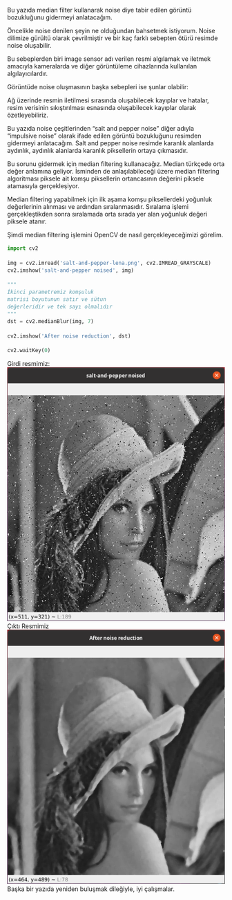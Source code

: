 Bu yazıda median filter kullanarak noise diye tabir edilen görüntü bozukluğunu gidermeyi anlatacağım.

Öncelikle noise denilen şeyin ne olduğundan bahsetmek istiyorum. Noise dilimize gürültü olarak çevrilmiştir ve bir kaç farklı sebepten ötürü resimde noise oluşabilir.

Bu sebeplerden biri image sensor adı verilen resmi algılamak ve iletmek amacıyla kameralarda ve diğer görüntüleme cihazlarında kullanılan algılayıcılardır.

Görüntüde noise oluşmasının başka sebepleri ise şunlar olabilir:

Ağ üzerinde resmin iletilmesi sırasında oluşabilecek kayıplar ve hatalar, resim verisinin sıkıştırılması esnasında oluşabilecek kayıplar olarak özetleyebiliriz.

Bu yazıda noise çeşitlerinden “salt and pepper noise” diğer adıyla “impulsive noise” olarak ifade edilen görüntü bozukluğunu resimden gidermeyi anlatacağım. Salt and pepper noise resimde karanlık alanlarda aydınlık, aydınlık alanlarda karanlık piksellerin ortaya çıkmasıdır.

Bu sorunu gidermek için median filtering kullanacağız. Median türkçede orta değer anlamına geliyor. İsminden de anlaşılabileceği üzere median filtering algoritması piksele ait komşu piksellerin ortancasının değerini piksele atamasıyla gerçekleşiyor.

Median filtering yapabilmek için ilk aşama komşu piksellerdeki yoğunluk değerlerinin alınması ve ardından sıralanmasıdır. Sıralama işlemi gerçekleştikden sonra sıralamada orta sırada yer alan yoğunluk değeri piksele atanır.

Şimdi median filtering işlemini OpenCV de nasıl gerçekleyeceğimizi görelim.

```py
import cv2

img = cv2.imread('salt-and-pepper-lena.png', cv2.IMREAD_GRAYSCALE)
cv2.imshow('salt-and-pepper noised', img)

"""
İkinci parametremiz komşuluk
matrisi boyutunun satır ve sütun
değerleridir ve tek sayı olmalıdır
"""
dst = cv2.medianBlur(img, 7)

cv2.imshow('After noise reduction', dst)

cv2.waitKey(0)
```

Girdi resmimiz:
<br/>
![Salt and Pepper Noised Lena](salt-and-pepper-noised-lena.png)
<br/>
Çıktı Resmimiz
<br/>
![After Noise Reduction Lena](after-noise-reduction-lena.png)
<br/>
Başka bir yazıda yeniden buluşmak dileğiyle, iyi çalışmalar.
